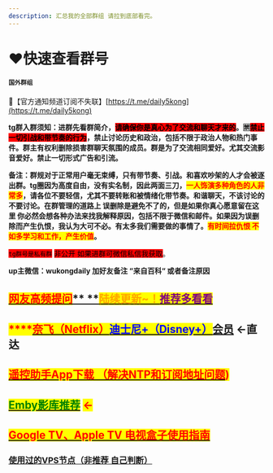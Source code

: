 ```yaml
---
description: 汇总我的全部群组 请拉到底部看完。
---
```


# ❤️快速查看群号

#### **`国外群组`**

🦊【官方通知频道订阅不失联】[https://t.me/daily5kong](https://t.me/daily5kong)

**tg群入群须知：进群先看群简介，**<mark style="background-color:red;">**请确保你是真心为了交流和聊天才来的**</mark>**。🈲️**<mark style="background-color:red;">**禁止一切引战和带节奏的行为**</mark>**，禁止讨论历史和政治，包括不限于政治人物和热门事件。群主有权利删除损害群聊天氛围的成员。群是为了交流相同爱好。尤其交流影音爱好。禁止一切形式广告和引流。**

**备注：群规对于正常用户毫无束缚，只有带节奏、引战。和喜欢吵架的人才会被逐出群。tg圈因为高度自由，没有实名制，因此两面三刀，**<mark style="color:red;">**一人饰演多种角色的人非常多**</mark>**，请各位不要轻信，尤其不要转账和被情绪化带节奏。和谐聊天，不该讨论的不要讨论。在群管理的道路上 误删除是避免不了的，但是如果你真心愿意留在这里 你必然会想各种办法来找我解释原因，包括不限于微信和邮件。如果因为误删除而产生仇恨，我认为大可不必。有太多我们需要做的事情了。**<mark style="color:red;">**有时间拉仇恨 不如多学习和工作，产生价值**</mark>**。**

&#x20;<mark style="background-color:red;">`tg群号是私有群`</mark> <mark style="background-color:red;"></mark><mark style="background-color:red;">非公开  如果进群可微信私信我获取</mark>。

**up主微信：wukongdaily  加好友备注 “来自百科“ 或者备注原因**

## <mark style="color:red;">****</mark>[<mark style="color:red;">**网友高频提问**</mark>**  **<mark style="color:orange;">**陆续更新\~！**</mark><mark style="color:purple;">**推荐多看看**</mark>](gao-pin-ti-wen.md)<mark style="color:purple;">****</mark>

## <mark style="color:red;">****</mark>[<mark style="color:red;">**奈飞（Netflix）**</mark><mark style="color:blue;">**迪士尼+（Disney+）**</mark>**会员**](liu-mei-ti-he-zu-ping-tai.md#nai-fei-pro-gong-zhong-hao-netflix+youtube+spotify-deng-liu-mei-ti-he-zu)  **←直达**

## <mark style="color:red;"></mark>[<mark style="color:red;">遥控助手App下载 （解决NTP和订阅地址问题</mark>](11.md)<mark style="color:red;">)</mark>

## <mark style="color:green;"></mark>[<mark style="color:green;">Emby影库推荐</mark>](wu-kong-qun-zu-hui-zong.md#undefined) <mark style="color:red;">←</mark>

## <mark style="color:red;"></mark>[<mark style="color:red;">Google TV、Apple TV 电视盒子使用指南</mark>](dian-shi-he-zi-tui-jian/google-tv.md)<mark style="color:red;"></mark>

### &#x20;[使用过的VPS节点（非推荐 自己判断）](https://i.sw17.icu/9Wy)
